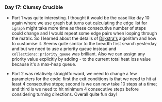 ### **Day 17**: Clumsy Crucible

-   Part 1 was quite interesting. I thought it would be the case like day 10 again where we use graph but turns out calculating the edge list for `igraph` might take more time as these consecutive number of steps could change and I would repeat some edge pairs when looping through the matrix. So I learned about the details of [Dijkstra's](https://en.wikipedia.org/wiki/Dijkstra's_algorithm) algorithm and how to customise it. Seems quite similar to the breadth first search yesterday and but we need to use a priority queue instead and `collections::priority_queue` was brilliant. Also we can assign any priority value explicitly by adding `-` to the current total heat loss value because it's a max-heap queue.

-   Part 2 was relatively straightforward, we need to change a few parameters for the code: first the exit conditions is that we need to hit at least 4 consecutive steps; second is we can now take 10 steps at a time; and third is we need to hit minimum 4 consecutive steps before considering turning directions. Overall quite fun day!
